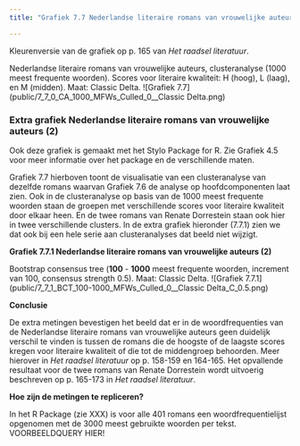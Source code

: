 ```yaml
---
title: "Grafiek 7.7 Nederlandse literaire romans van vrouwelijke auteurs (2)"

---
```


Kleurenversie van de grafiek op p. 165 van *Het raadsel literatuur*.

Nederlandse literaire romans van vrouwelijke auteurs, clusteranalyse (1000 meest frequente woorden).
Scores voor literaire kwaliteit: H (hoog), L (laag), en M (midden). Maat: Classic Delta.
![Grafiek 7.7](public/7_7_0_CA_1000_MFWs_Culled_0__Classic Delta.png)

### **Extra grafiek Nederlandse literaire romans van vrouwelijke auteurs (2)**

Ook deze grafiek is gemaakt met het Stylo Package for R. Zie  Grafiek 4.5 voor meer informatie over het package en de verschillende maten.

Grafiek 7.7 hierboven toont de visualisatie van een clusteranalyse van dezelfde romans waarvan Grafiek 7.6 de analyse op hoofdcomponenten laat zien. Ook in de clusteranalyse op basis van de 1000 meest frequente woorden staan de groepen met verschillende scores voor literaire kwaliteit door elkaar heen. En de twee romans van Renate Dorrestein staan ook hier in twee verschillende clusters. In de extra grafiek hieronder (7.7.1) zien we dat ook bij een hele serie aan clusteranalyses dat beeld niet wijzigt.

**Grafiek 7.7.1 Nederlandse literaire romans van vrouwelijke auteurs (2)**

Bootstrap consensus tree (**100** - **1000** meest frequente woorden, increment van 100, consensus strength 0.5). Maat: Classic Delta.
![Grafiek 7.7.1](public/7_7_1_BCT_100-1000_MFWs_Culled_0__Classic Delta_C_0.5.png)


**Conclusie**

De extra metingen bevestigen het beeld dat er in de woordfrequenties van de Nederlandse literaire romans van vrouwelijke auteurs geen duidelijk verschil te vinden is tussen de romans die de hoogste of de laagste scores kregen voor literaire kwaliteit of die tot de middengroep behoorden. Meer hierover in *Het raadsel literatuur* op p. 158-159 en 164-165. Het opvallende resultaat voor de twee romans van Renate Dorrestein wordt uitvoerig beschreven op p. 165-173 in *Het raadsel literatuur*.

**Hoe zijn de metingen te repliceren?**

In het R Package (zie XXX) is voor alle 401 romans een woordfrequentielijst opgenomen met de 3000 meest gebruikte woorden per tekst. VOORBEELDQUERY HIER!
